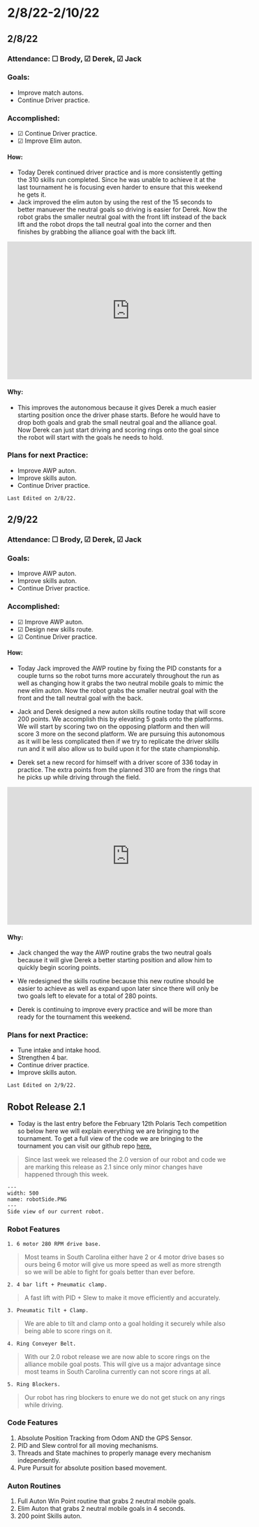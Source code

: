 # 2/8/22-2/10/22
## 2/8/22 
### Attendance: &#9744;  Brody, &#9745; Derek, &#9745; Jack
### Goals:
- Improve match autons.
- Continue Driver practice.

### Accomplished:
- &#9745; Continue Driver practice.
- &#9745; Improve Elim auton.

#### How:
- Today Derek continued driver practice and is more consistently getting the 310 skills run completed. Since he was unable to achieve it at the last tournament he is focusing even harder to ensure that this weekend he gets it.
- Jack improved the elim auton by using the rest of the 15 seconds to better manuever the neutral goals so driving is easier for Derek. Now the robot grabs the smaller neutral goal with the front lift instead of the back lift and the robot drops the tall neutral goal into the corner and then finishes by grabbing the alliance goal with the back lift.

<iframe width="560" height="315" src="https://www.youtube.com/embed/8gFYpVJGHPw" title="YouTube video player" frameborder="0" allow="accelerometer; autoplay; clipboard-write; encrypted-media; gyroscope; picture-in-picture" allowfullscreen></iframe>

#### Why:
- This improves the autonomous because it gives Derek a much easier starting position once the driver phase starts. Before he would have to drop both goals and grab the small neutral goal and the alliance goal. Now Derek can just start driving and scoring rings onto the goal since the robot will start with the goals he needs to hold.

### Plans for next Practice:
- Improve AWP auton. 
- Improve skills auton.
- Continue Driver practice.


```{important}
Last Edited on 2/8/22.
```

## 2/9/22 
### Attendance: &#9744;  Brody, &#9745; Derek, &#9745; Jack
### Goals:
- Improve AWP auton. 
- Improve skills auton.
- Continue Driver practice.

### Accomplished:
- &#9745; Improve AWP auton. 
- &#9745; Design new skills route.
- &#9745; Continue Driver practice.

#### How:
- Today Jack improved the AWP routine by fixing the PID constants for a couple turns so the robot turns more accurately throughout the run as well as changing how it grabs the two neutral mobile goals to mimic the new elim auton. Now the robot grabs the smaller neutral goal with the front and the tall neutral goal with the back. 

- Jack and Derek designed a new auton skills routine today that will score 200 points. We accomplish this by elevating 5 goals onto the platforms. We will start by scoring two on the opposing platform and then will score 3 more on the second platform. We are pursuing this autonomous as it will be less complicated then if we try to replicate the driver skills run and it will also allow us to build upon it for the state championship.

- Derek set a new record for himself with a driver score of 336 today in practice. The extra points from the planned 310 are from the rings that he picks up while driving through the field. 

<iframe width="560" height="315" src="https://www.youtube.com/embed/m3LACAv-gm8" title="YouTube video player" frameborder="0" allow="accelerometer; autoplay; clipboard-write; encrypted-media; gyroscope; picture-in-picture" allowfullscreen></iframe>

#### Why:
- Jack changed the way the AWP routine grabs the two neutral goals because it will give Derek a better starting position and allow him to quickly begin scoring points.

- We redesigned the skills routine because this new routine should be easier to achieve as well as expand upon later since there will only be two goals left to elevate for a total of 280 points.

- Derek is continuing to improve every practice and will be more than ready for the tournament this weekend.

### Plans for next Practice:
- Tune intake and intake hood.
- Strengthen 4 bar.
- Continue driver practice.
- Improve skills auton.

```{important}
Last Edited on 2/9/22.
```

## Robot Release 2.1
- Today is the last entry before the February 12th Polaris Tech competition so below here we will explain everything we are bringing to the tournament. To get a full view of the code we are bringing to the tournament you can visit our github repo [here.](https://github.com/PSASchool/9447H-TippingPoint)
> Since last week we released the 2.0 version of our robot and code we are marking this release as 2.1 since only minor changes have happened through this week.

```{figure} ././_images/january/robotSide.PNG
---
width: 500
name: robotSide.PNG
---
Side view of our current robot.
```

### Robot Features
    1. 6 motor 280 RPM drive base.
> Most teams in South Carolina either have 2 or 4 motor drive bases so ours being 6 motor will give us more speed as well as more strength so we will be able to fight for goals better than ever before.

    2. 4 bar lift + Pneumatic clamp.
> A fast lift with PID + Slew to make it move efficiently and accurately.

    3. Pneumatic Tilt + Clamp.
> We are able to tilt and clamp onto a goal holding it securely while also being able to score rings on it.

    4. Ring Conveyer Belt.
> With our 2.0 robot release we are now able to score rings on the alliance mobile goal posts. This will give us a major advantage since most teams in South Carolina currently can not score rings at all.

    5. Ring Blockers.
> Our robot has ring blockers to enure we do not get stuck on any rings while driving.

### Code Features
1. Absolute Position Tracking from Odom AND the GPS Sensor.
2. PID and Slew control for all moving mechanisms.
3. Threads and State machines to properly manage every mechanism independently.
4. Pure Pursuit for absolute position based movement.

### Auton Routines
1. Full Auton Win Point routine that grabs 2 neutral mobile goals.
2. Elim Auton that grabs 2 neutral mobile goals in 4 seconds.
3. 200 point Skills auton.